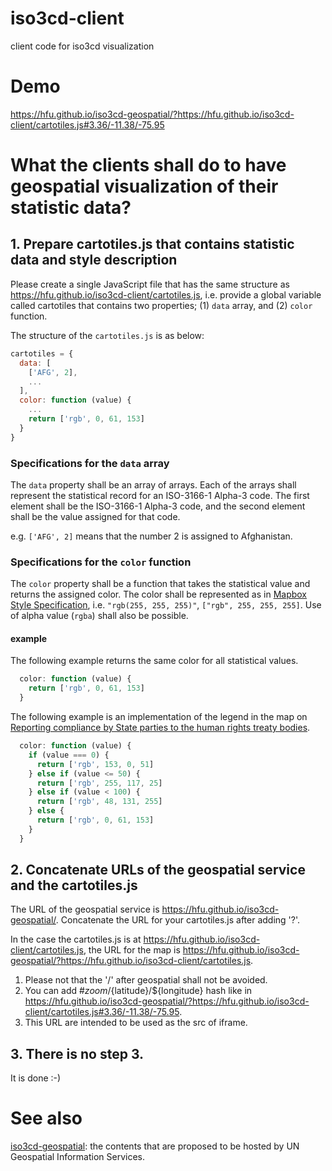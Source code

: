 # iso3cd-client
client code for iso3cd visualization
# Demo
https://hfu.github.io/iso3cd-geospatial/?https://hfu.github.io/iso3cd-client/cartotiles.js#3.36/-11.38/-75.95

# What the clients shall do to have geospatial visualization of their statistic data?
## 1. Prepare cartotiles.js that contains statistic data and style description
Please create a single JavaScript file that has the same structure as https://hfu.github.io/iso3cd-client/cartotiles.js, i.e. provide a global variable called cartotiles that contains two properties; (1) `data` array, and (2) `color` function. 

The structure of the `cartotiles.js` is as below: 
```javascript
cartotiles = {
  data: [
    ['AFG', 2], 
    ...
  ],
  color: function (value) {
    ...
    return ['rgb', 0, 61, 153]
  }
}
```

### Specifications for the `data` array
The `data` property shall be an array of arrays. Each of the arrays shall represent the statistical record for an ISO-3166-1 Alpha-3 code. The first element shall be the ISO-3166-1 Alpha-3 code, and the second element shall be the value assigned for that code.

e.g. `['AFG', 2]` means that the number 2 is assigned to Afghanistan.

### Specifications for the `color` function
The `color` property shall be a function that takes the statistical value and returns the assigned color. The color shall be represented as in [Mapbox Style Specification](https://docs.mapbox.com/mapbox-gl-js/style-spec/), i.e. `"rgb(255, 255, 255)"`, `["rgb", 255, 255, 255]`. Use of alpha value (`rgba`) shall also be possible. 

#### example
The following example returns the same color for all statistical values.
```javascript
  color: function (value) {
    return ['rgb', 0, 61, 153]
  }
```

The following example is an implementation of the legend in the map on [Reporting compliance by State parties to the human rights treaty bodies](https://www.ohchr.org/Documents/Issues/HRIndicators/Reporting_Compliance.pdf).
```javascript
  color: function (value) {
    if (value === 0) {
      return ['rgb', 153, 0, 51]
    } else if (value <= 50) {
      return ['rgb', 255, 117, 25]
    } else if (value < 100) {
      return ['rgb', 48, 131, 255]
    } else {
      return ['rgb', 0, 61, 153]
    }
  }
```

## 2. Concatenate URLs of the geospatial service and the cartotiles.js
The URL of the geospatial service is https://hfu.github.io/iso3cd-geospatial/. Concatenate the URL for your cartotiles.js after adding '?'.

In the case the cartotiles.js is at https://hfu.github.io/iso3cd-client/cartotiles.js, the URL for the map is https://hfu.github.io/iso3cd-geospatial/?https://hfu.github.io/iso3cd-client/cartotiles.js.

1. Please not that the '/' after geospatial shall not be avoided.
2. You can add #${zoom}/${latitude}/${longitude} hash like in https://hfu.github.io/iso3cd-geospatial/?https://hfu.github.io/iso3cd-client/cartotiles.js#3.36/-11.38/-75.95.
3. This URL are intended to be used as the src of iframe.

## 3. There is no step 3.
It is done :-) 

# See also
[iso3cd-geospatial](https://github.com/hfu/iso3cd-geospatial): the contents that are proposed to be hosted by UN Geospatial Information Services. 

